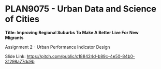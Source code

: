 # PLAN9075 - Urban Data and Science of Cities

**Title: Improving Regional Suburbs To Make A Better Live For New Migrants**

Assignment 2 - Urban Performance Indicator Design

Slide Link: https://pitch.com/public/c188424d-b89c-4e50-84b0-31298a77dc9b
